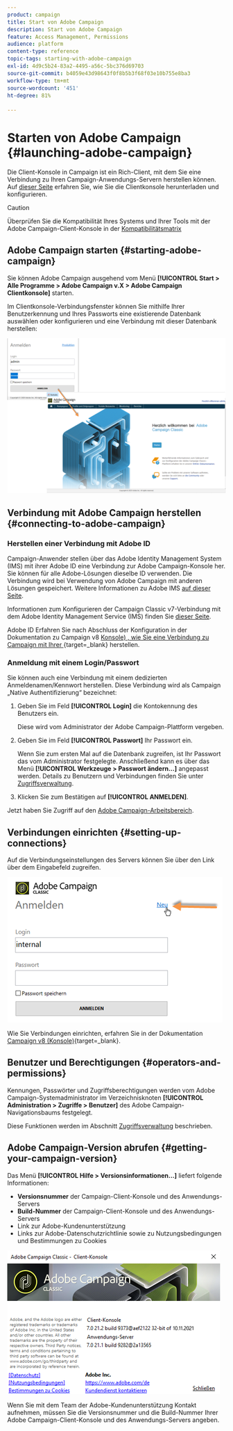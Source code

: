 ```yaml
---
product: campaign
title: Start von Adobe Campaign
description: Start von Adobe Campaign
feature: Access Management, Permissions
audience: platform
content-type: reference
topic-tags: starting-with-adobe-campaign
exl-id: 4d9c5b24-83a2-4495-a56c-5bc376d69703
source-git-commit: b4059e43d98643f0f8b5b3f68f03e10b755e8ba3
workflow-type: tm+mt
source-wordcount: '451'
ht-degree: 81%

---
```


# Starten von Adobe Campaign {#launching-adobe-campaign}

Die Client-Konsole in Campaign ist ein Rich-Client, mit dem Sie eine Verbindung zu Ihren Campaign-Anwendungs-Servern herstellen können. Auf [dieser Seite](../../installation/using/installing-the-client-console.md) erfahren Sie, wie Sie die Clientkonsole herunterladen und konfigurieren.

>[!CAUTION]
>
>Überprüfen Sie die Kompatibilität Ihres Systems und Ihrer Tools mit der Adobe Campaign-Client-Konsole in der [Kompatibilitätsmatrix](../../rn/using/compatibility-matrix.md#ClientConsoleoperatingsystems)

## Adobe Campaign starten {#starting-adobe-campaign}

Sie können Adobe Campaign ausgehend vom Menü **[!UICONTROL Start > Alle Programme > Adobe Campaign v.X > Adobe Campaign Clientkonsole]** starten.

Im Clientkonsole-Verbindungsfenster können Sie mithilfe Ihrer Benutzerkennung und Ihres Passworts eine existierende Datenbank auswählen oder konfigurieren und eine Verbindung mit dieser Datenbank herstellen:

![](assets/acc-logon.png)

## Verbindung mit Adobe Campaign herstellen {#connecting-to-adobe-campaign}

### Herstellen einer Verbindung mit Adobe ID

Campaign-Anwender stellen über das Adobe Identity Management System (IMS) mit ihrer Adobe ID eine Verbindung zur Adobe Campaign-Konsole her. Sie können für alle Adobe-Lösungen dieselbe ID verwenden. Die Verbindung wird bei Verwendung von Adobe Campaign mit anderen Lösungen gespeichert. Weitere Informationen zu Adobe IMS [auf dieser Seite](https://helpx.adobe.com/de/enterprise/using/identity.html).

Informationen zum Konfigurieren der Campaign Classic v7-Verbindung mit dem Adobe Identity Management Service (IMS) finden Sie [dieser Seite](../../integrations/using/about-adobe-id.md).

Adobe ID Erfahren Sie nach Abschluss der Konfiguration in der Dokumentation zu Campaign v8 [Konsole) , wie Sie eine Verbindung zu Campaign mit Ihrer &#x200B;](https://experienceleague.adobe.com/de/docs/campaign/campaign-v8/new/connect){target=_blank} herstellen.


### Anmeldung mit einem Login/Passwort

Sie können auch eine Verbindung mit einem dedizierten Anmeldenamen/Kennwort herstellen. Diese Verbindung wird als Campaign „Native Authentifizierung“ bezeichnet:

1. Geben Sie im Feld **[!UICONTROL Login]** die Kontokennung des Benutzers ein.

   Diese wird vom Administrator der Adobe Campaign-Plattform vergeben.

1. Geben Sie im Feld **[!UICONTROL Passwort]** Ihr Passwort ein.

   Wenn Sie zum ersten Mal auf die Datenbank zugreifen, ist Ihr Passwort das vom Administrator festgelegte. Anschließend kann es über das Menü **[!UICONTROL Werkzeuge > Passwort ändern...]** angepasst werden. Details zu Benutzern und Verbindungen finden Sie unter [Zugriffsverwaltung](../../platform/using/access-management.md).

1. Klicken Sie zum Bestätigen auf **[!UICONTROL ANMELDEN]**.

Jetzt haben Sie Zugriff auf den [Adobe Campaign-Arbeitsbereich](../../platform/using/adobe-campaign-workspace.md).

## Verbindungen einrichten {#setting-up-connections}

Auf die Verbindungseinstellungen des Servers können Sie über den Link über dem Eingabefeld zugreifen.

![](assets/s_ncs_user_connections_management.png)

Wie Sie Verbindungen einrichten, erfahren Sie in der Dokumentation [Campaign v8 (Konsole)](https://experienceleague.adobe.com/de/docs/campaign/campaign-v8/new/connect#create-your-connection){target=_blank}.

## Benutzer und Berechtigungen {#operators-and-permissions}

Kennungen, Passwörter und Zugriffsberechtigungen werden vom Adobe Campaign-Systemadministrator im Verzeichnisknoten **[!UICONTROL Administration > Zugriffe > Benutzer]** des Adobe Campaign-Navigationsbaums festgelegt.

Diese Funktionen werden im Abschnitt [Zugriffsverwaltung](../../platform/using/access-management.md) beschrieben.

## Adobe Campaign-Version abrufen {#getting-your-campaign-version}

Das Menü **[!UICONTROL Hilfe > Versionsinformationen…]** liefert folgende Informationen:

* **Versionsnummer** der Campaign-Client-Konsole und des Anwendungs-Servers
* **Build-Nummer** der Campaign-Client-Konsole und des Anwendungs-Servers
* Link zur Adobe-Kundenunterstützung
* Links zur Adobe-Datenschutzrichtlinie sowie zu Nutzungsbedingungen und Bestimmungen zu Cookies

![](assets/about-acc.png)

Wenn Sie mit dem Team der Adobe-Kundenunterstützung Kontakt aufnehmen, müssen Sie die Versionsnummer und die Build-Nummer Ihrer Adobe Campaign-Client-Konsole und des Anwendungs-Servers angeben.

